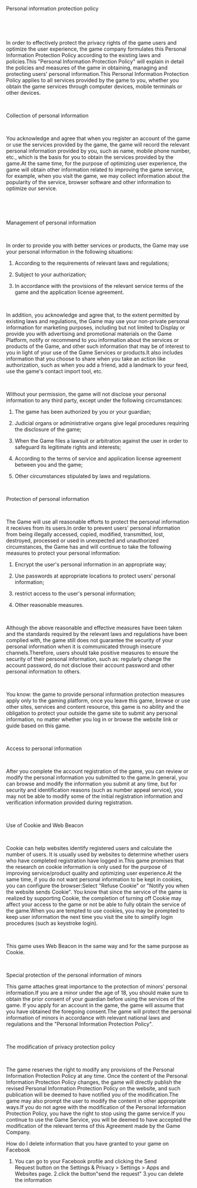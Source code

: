Personal information protection policy



 

 

In order to effectively protect the privacy rights of the game users and optimize the user experience, the game company formulates this Personal Information Protection Policy according to the existing laws and policies.This "Personal Information Protection Policy" will explain in detail the policies and measures of the game in obtaining, managing and protecting users' personal information.This Personal Information Protection Policy applies to all services provided by the game to you, whether you obtain the game services through computer devices, mobile terminals or other devices.

 

Collection of personal information

 

You acknowledge and agree that when you register an account of the game or use the services provided by the game, the game will record the relevant personal information provided by you, such as name, mobile phone number, etc., which is the basis for you to obtain the services provided by the game.At the same time, for the purpose of optimizing user experience, the game will obtain other information related to improving the game service, for example, when you visit the game, we may collect information about the popularity of the service, browser software and other information to optimize our service.

 

 

Management of personal information

 

In order to provide you with better services or products, the Game may use your personal information in the following situations:

1) According to the requirements of relevant laws and regulations;

2) Subject to your authorization;

3) In accordance with the provisions of the relevant service terms of the game and the application license agreement.

 

In addition, you acknowledge and agree that, to the extent permitted by existing laws and regulations, the Game may use your non-private personal information for marketing purposes, including but not limited to:Display or provide you with advertising and promotional materials on the Game Platform, notify or recommend to you information about the services or products of the Game, and other such information that may be of interest to you in light of your use of the Game Services or products.It also includes information that you choose to share when you take an action like authorization, such as when you add a friend, add a landmark to your feed, use the game's contact import tool, etc.

 

Without your permission, the game will not disclose your personal information to any third party, except under the following circumstances:

1) The game has been authorized by you or your guardian;

2) Judicial organs or administrative organs give legal procedures requiring the disclosure of the game;

3) When the Game files a lawsuit or arbitration against the user in order to safeguard its legitimate rights and interests;

4) According to the terms of service and application license agreement between you and the game;

5) Other circumstances stipulated by laws and regulations.

 

Protection of personal information

 

The Game will use all reasonable efforts to protect the personal information it receives from its users.In order to prevent users' personal information from being illegally accessed, copied, modified, transmitted, lost, destroyed, processed or used in unexpected and unauthorized circumstances, the Game has and will continue to take the following measures to protect your personal information:

1) Encrypt the user's personal information in an appropriate way;

2) Use passwords at appropriate locations to protect users' personal information;

3) restrict access to the user's personal information;

4) Other reasonable measures.

 

Although the above reasonable and effective measures have been taken and the standards required by the relevant laws and regulations have been complied with, the game still does not guarantee the security of your personal information when it is communicated through insecure channels.Therefore, users should take positive measures to ensure the security of their personal information, such as: regularly change the account password, do not disclose their account password and other personal information to others.

 

You know: the game to provide personal information protection measures apply only to the gaming platform, once you leave this game, browse or use other sites, services and content resource, this game is no ability and the obligation to protect your outside the game site to submit any personal information, no matter whether you log in or browse the website link or guide based on this game.

 

Access to personal information

 

After you complete the account registration of the game, you can review or modify the personal information you submitted to the game.In general, you can browse and modify the information you submit at any time, but for security and identification reasons (such as number appeal service), you may not be able to modify some of the initial registration information and verification information provided during registration.

 

Use of Cookie and Web Beacon

 

Cookie can help websites identify registered users and calculate the number of users. It is usually used by websites to determine whether users who have completed registration have logged in.This game promises that the research on cookie information is only used for the purpose of improving service/product quality and optimizing user experience.At the same time, if you do not want personal information to be kept in cookies, you can configure the browser:Select "Refuse Cookie" or "Notify you when the website sends Cookie". You know that since the service of the game is realized by supporting Cookie, the completion of turning off Cookie may affect your access to the game or not be able to fully obtain the service of the game.When you are tempted to use cookies, you may be prompted to keep user information the next time you visit the site to simplify login procedures (such as keystroke login).

 

This game uses Web Beacon in the same way and for the same purpose as Cookie.

 

Special protection of the personal information of minors

This game attaches great importance to the protection of minors' personal information.If you are a minor under the age of 18, you should make sure to obtain the prior consent of your guardian before using the services of the game. If you apply for an account in the game, the game will assume that you have obtained the foregoing consent.The game will protect the personal information of minors in accordance with relevant national laws and regulations and the "Personal Information Protection Policy".

 

The modification of privacy protection policy

 

The game reserves the right to modify any provisions of the Personal Information Protection Policy at any time. Once the content of the Personal Information Protection Policy changes, the game will directly publish the revised Personal Information Protection Policy on the website, and such publication will be deemed to have notified you of the modification.The game may also prompt the user to modify the content in other appropriate ways.If you do not agree with the modification of the Personal Information Protection Policy, you have the right to stop using the game service.If you continue to use the Game Service, you will be deemed to have accepted the modification of the relevant terms of this Agreement made by the Game Company.

How do I delete information that you have granted to your game on Facebook

1. You can go to your Facebook profile and clicking the Send Request button on the Settings & Privacy > Settings > Apps and Websites page.
2.click the button"send the request"
3.you can delete the information 
